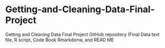 # Getting-and-Cleaning-Data-Final-Project
Getting and Cleaning Data Final Project GitHub repository (Final Data text file, R script, Code Book Rmarkdonw, and READ ME
